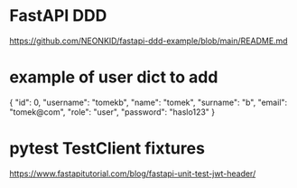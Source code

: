 # FastAPI DDD
https://github.com/NEONKID/fastapi-ddd-example/blob/main/README.md

# example of user dict to add
{
  "id": 0,
  "username": "tomekb",
  "name": "tomek",
  "surname": "b",
  "email": "tomek@com",
  "role": "user",
  "password": "haslo123"
}

# pytest TestClient fixtures
https://www.fastapitutorial.com/blog/fastapi-unit-test-jwt-header/